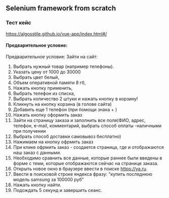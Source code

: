 ## Selenium framework from scratch

### Тест кейс
https://algosstile.github.io/vue-app/index.html#/
#### Предварительное условие:
Предварительное условие:
Зайти на сайт:
1. Выбрать нужный товар (например телефоны).
2. Указать цену от 1000 до 30000
3. Выбрать цвет белый,
4. Объем оперативной памяти 8 гб,
5. Нажать кнопку применить,
6. Выбрать телефон из списка,
7. Выбрать количество 2 штуки и нажать кнопку в корзину!
8. Кликнуть на кнопку корзина (в голове сайта)
9. Добавить еще 1 телефон (при помощи знака + )
10. Нажать кнопку оформить заказ
11. Зайти на страницу заказа и заполнить все поля(ФИО, адрес, телефон, e-mail, комментарий, выбрать способ оплаты -наличными при получении
12. Выбрать способ доставки самовывоз бесплатно)
13. Нажимаем на кнопку офрмить заказ
13. При клике офрмить заказ - создается страница, где и отображаются наш заказ с данными.
14. Необходимо сравнить все данные, которые раннее были введены в форме с теми,
    которые отображаются сейчас на странице заказа.
15. Открыть новое окно в браузере ввести в поиске https://ya.ru.
16. Ввести в поисковой строке яндекса фразу: "купить последнюю модель samsung за 100000 руб"
17. Нажать кнопку найти.
18. Подождать 5 секунд и завершить сеанс.